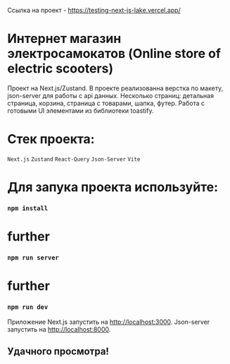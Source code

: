 Ссылка на проект - https://testing-next-js-lake.vercel.app/

# Интернет магазин электросамокатов (Online store of electric scooters)

Проект на Next.js/Zustand. В проекте реализованна верстка по макету, json-server для работы с api данных. Несколько страниц: детальная страница, корзина, страница с товарами, шапка, футер. Работа с готовыми UI элементами из библиотеки toastify.

# Стек проекта:

```Next.js```
```Zustand```
```React-Query```
```Json-Server```
```Vite```

# Для запука проекта используйте:

### `npm install`
# further
### `npm run server`
# further
### `npm run dev`

Приложение Next.js запустить на [http://localhost:3000](http://localhost:3000).
Json-server запустить на [http://localhost:8000](http://localhost:8000).

## Удачного просмотра!
